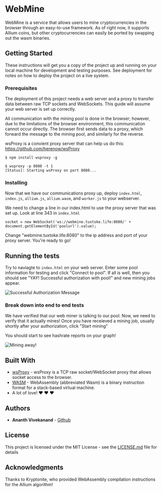 # WebMine

WebMine is a service that allows users to mine cryptocurrencies in the browser through an easy-to-use framework. As of right now, it supports Allium coins, but
other cryptocurrencies can easily be ported by swapping out the wasm binaries.

## Getting Started

These instructions will get you a copy of the project up and running on your local machine for development and testing purposes. See deployment for notes on how to deploy the project on a live system.

### Prerequisites

The deployment of this project needs a web server and a proxy to transfer data between raw TCP sockets and WebSockets. This guide will assume your web server is set up correctly.

All communication with the mining pool is done in the browser; however, due to the limitations of the browser environment, this communication cannot occur directly. The browser first sends data to a proxy, which forward the message to the mining pool, and similarly for the reverse.

wsProxy is a convient proxy server that can help us do this: https://github.com/herenow/wsProxy

```
$ npm install wsproxy -g

$ wsproxy -p 8080 -t 1
[Status]: Starting wsProxy on port 8080...

```

### Installing

Now that we have our communications proxy up, deploy `index.html`, `index.js`, `allium.js`, `allium.wasm`, and `worker.js` to your webserver.

We need to change a line in our index.html to use the proxy server that was set up. Look at line 343 in `index.html`

```socket = new WebSocket('ws://webmine.tuxtoke.life:8080/' + document.getElementById('poolurl').value);```

Change "webmine.tuxtoke.life:8080" to the ip address and port of your proxy server. You're ready to go! 

## Running the tests

Try to naviagte to `index.html` on your web server. Enter some pool information for testing and click "Connect to pool". If all is well, then you should see "YAY! Successful authorization with pool!" and new mining jobs appear.

![Successful Authorization Message](http://i.imgur.com/KZOwkRB.png)


### Break down into end to end tests

We have verified that our web miner is talking to our pool. Now, we need to verify that it actually mines! Once you have receieved a mining job, usually shortly after your authorization, click "Start mining"

You should start to see hashrate reports on your graph!

![Mining away!](http://i.imgur.com/gIxWGws.png)


## Built With

* [wsProxy](https://github.com/herenow/wsProxy) - wsProxy is a TCP raw socket/WebSocket proxy that allows socket access to the browser.
* [WASM](https://webassembly.org/) - WebAssembly (abbreviated Wasm) is a binary instruction format for a stack-based virtual machine. 
* A lot of love!  ❤️ ❤️ ❤️

## Authors

* **Ananth Vivekanand** - [Github](https://github.com/AnanthVivekanand)

## License

This project is licensed under the MIT License - see the [LICENSE.md](LICENSE.md) file for details

## Acknowledgments

Thanks to Kryptonite, who provided WebAssembly compilation instructions for the Allium algorithm!
